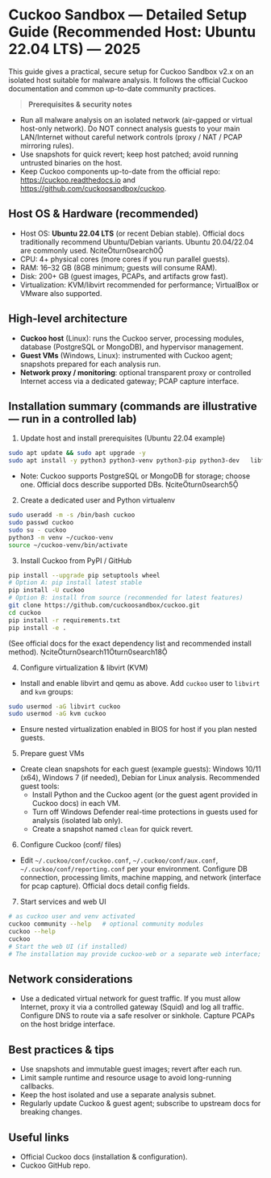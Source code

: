 # Cuckoo Sandbox — Detailed Setup Guide (Recommended Host: Ubuntu 22.04 LTS) — 2025

This guide gives a practical, secure setup for Cuckoo Sandbox v2.x on an isolated host suitable for malware analysis. It follows the official Cuckoo documentation and common up-to-date community practices.

> **Prerequisites & security notes**
- Run all malware analysis on an isolated network (air-gapped or virtual host-only network). Do NOT connect analysis guests to your main LAN/Internet without careful network controls (proxy / NAT / PCAP mirroring rules).  
- Use snapshots for quick revert; keep host patched; avoid running untrusted binaries on the host.  
- Keep Cuckoo components up-to-date from the official repo: https://cuckoo.readthedocs.io and https://github.com/cuckoosandbox/cuckoo.

## Host OS & Hardware (recommended)
- Host OS: **Ubuntu 22.04 LTS** (or recent Debian stable). Official docs traditionally recommend Ubuntu/Debian variants. Ubuntu 20.04/22.04 are commonly used. citeturn0search0  
- CPU: 4+ physical cores (more cores if you run parallel guests).  
- RAM: 16–32 GB (8GB minimum; guests will consume RAM).  
- Disk: 200+ GB (guest images, PCAPs, and artifacts grow fast).  
- Virtualization: KVM/libvirt recommended for performance; VirtualBox or VMware also supported.

## High-level architecture
- **Cuckoo host** (Linux): runs the Cuckoo server, processing modules, database (PostgreSQL or MongoDB), and hypervisor management.  
- **Guest VMs** (Windows, Linux): instrumented with Cuckoo agent; snapshots prepared for each analysis run.  
- **Network proxy / monitoring**: optional transparent proxy or controlled Internet access via a dedicated gateway; PCAP capture interface.

## Installation summary (commands are illustrative — run in a controlled lab)
1. Update host and install prerequisites (Ubuntu 22.04 example)
```bash
sudo apt update && sudo apt upgrade -y
sudo apt install -y python3 python3-venv python3-pip python3-dev   libffi-dev libssl-dev libjpeg-dev zlib1g-dev swig build-essential   qemu-kvm libvirt-daemon-system libvirt-clients virtinst bridge-utils   libguestfs-tools mongodb postgresql libpq-dev git
```
- Note: Cuckoo supports PostgreSQL or MongoDB for storage; choose one. Official docs describe supported DBs. citeturn0search5

2. Create a dedicated user and Python virtualenv
```bash
sudo useradd -m -s /bin/bash cuckoo
sudo passwd cuckoo
sudo su - cuckoo
python3 -m venv ~/cuckoo-venv
source ~/cuckoo-venv/bin/activate
```

3. Install Cuckoo from PyPI / GitHub
```bash
pip install --upgrade pip setuptools wheel
# Option A: pip install latest stable
pip install -U cuckoo
# Option B: install from source (recommended for latest features)
git clone https://github.com/cuckoosandbox/cuckoo.git
cd cuckoo
pip install -r requirements.txt
pip install -e .
```
(See official docs for the exact dependency list and recommended install method). citeturn0search11turn0search18

4. Configure virtualization & libvirt (KVM)
- Install and enable libvirt and qemu as above. Add `cuckoo` user to `libvirt` and `kvm` groups:
```bash
sudo usermod -aG libvirt cuckoo
sudo usermod -aG kvm cuckoo
```
- Ensure nested virtualization enabled in BIOS for host if you plan nested guests.

5. Prepare guest VMs
- Create clean snapshots for each guest (example guests): Windows 10/11 (x64), Windows 7 (if needed), Debian for Linux analysis. Recommended guest tools:
  - Install Python and the Cuckoo agent (or the guest agent provided in Cuckoo docs) in each VM.  
  - Turn off Windows Defender real-time protections in guests used for analysis (isolated lab only).  
  - Create a snapshot named `clean` for quick revert.

6. Configure Cuckoo (conf/ files)
- Edit `~/.cuckoo/conf/cuckoo.conf`, `~/.cuckoo/conf/aux.conf`, `~/.cuckoo/conf/reporting.conf` per your environment. Configure DB connection, processing limits, machine mapping, and network (interface for pcap capture). Official docs detail config fields. 

7. Start services and web UI
```bash
# as cuckoo user and venv activated
cuckoo community --help   # optional community modules
cuckoo --help
cuckoo
# Start the web UI (if installed)
# The installation may provide cuckoo-web or a separate web interface; see docs.
```

## Network considerations
- Use a dedicated virtual network for guest traffic. If you must allow Internet, proxy it via a controlled gateway (Squid) and log all traffic. Configure DNS to route via a safe resolver or sinkhole. Capture PCAPs on the host bridge interface.

## Best practices & tips
- Use snapshots and immutable guest images; revert after each run.  
- Limit sample runtime and resource usage to avoid long-running callbacks.  
- Keep the host isolated and use a separate analysis subnet.  
- Regularly update Cuckoo & guest agent; subscribe to upstream docs for breaking changes. 

## Useful links
- Official Cuckoo docs (installation & configuration). 
- Cuckoo GitHub repo. 
